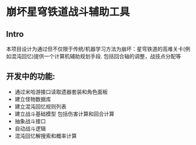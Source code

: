 # 崩坏星穹铁道战斗辅助工具

## Intro
本项目设计为通过但不仅限于传统/机器学习方法为崩坏：星穹铁道的高难关卡(例如混沌回忆)提供一个计算机辅助规划手段. 包括回合轴的调整，战技点分配等

## 开发中的功能:
 - 通过米哈游接口读取遗器套装和角色面板
 - 建立怪物数据库
 - 建立混沌回忆规则列表
 - 建立战斗基础模型 包括伤害计算和回合计算
 - 抽象战斗接口 
 - 自动战斗逻辑
 - 混沌回忆解搜索和概率计算